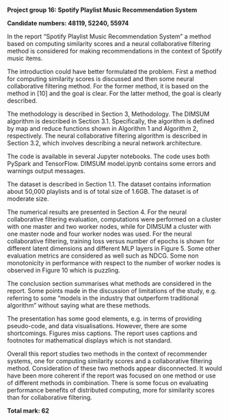 **Project group 16: Spotify Playlist Music Recommendation System**

**Candidate numbers: 48119, 52240, 55974**

In the report “Spotify Playlist Music Recommendation System” a method based on computing similarity scores and a neural collaborative filtering method is considered for making recommendations in the context of Spotify music items.

The introduction could have better formulated the problem. First a method for computing similarity scores is discussed and then some neural collaborative filtering method. For the former method, it is based on the method in [10] and the goal is clear. For the latter method, the goal is clearly described.

The methodology is described in Section 3, Methodology. The DIMSUM algorithm is described in Section 3.1. Specifically, the algorithm is defined by map and reduce functions shown in Algorithm 1 and Algorithm 2, respectively. The neural collaborative filtering algorithm is described in Section 3.2, which involves describing a neural network architecture.

The code is available in several Jupyter notebooks. The code uses both PySpark and TensorFlow. DIMSUM model.ipynb contains some errors and warnings output messages.

The dataset is described in Section 1.1. The dataset contains information about 50,000 playlists and is of total size of 1.6GB. The dataset is of moderate size.

The numerical results are presented in Section 4. For the neural collaborative filtering evaluation, computations were performed on a cluster with one master and two worker nodes, while for DIMSUM a cluster with one master node and four worker nodes was used. For the neural collaborative filtering, training loss versus number of epochs is shown for different latent dimensions and different MLP layers in Figure 5. Some other evaluation metrics are considered as well such as NDCG. Some non monotonicity in performance with respect to the number of worker nodes is observed in Figure 10 which is puzzling.

The conclusion section summarises what methods are considered in the report. Some points made in the discussion of limitations of the study, e.g. referring to some “models in the industry that outperform traditional algorithm” without saying what are these methods.

The presentation has some good elements, e.g. in terms of providing pseudo-code, and data visualisations. However, there are some shortcomings. Figures miss captions. The report uses captions and footnotes for mathematical displays which is not standard.

Overall this report studies two methods in the context of recommender systems, one for computing similarity scores and a collaborative filtering method. Consideration of these two methods appear disconnected. It would have been more coherent if the report was focused on one method or use of different methods in combination. There is some focus on evaluating performance benefits of distributed computing, more for similarity scores than for collaborative filtering.

**Total mark: 62**
